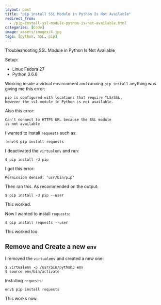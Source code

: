 ```yaml
---
layout: post
title: "pip install SSL Module in Python Is Not Available"
redirect_from:
  - /pip-install-ssl-module-python-is-not-available.html
categories: [Code]
image: assets/images/4.jpg
tags: [python, SSL, pip]
---
```


Troubleshooting SSL Module in Python Is Not Available


Setup:

* Linux Fedora 27
* Python 3.6.6

Working inside a virtual environment and running `pip install` anything was giving me this error:

    pip is configured with locations that require TLS/SSL,
    however the ssl module in Python is not available.

Also this error:

    Can't connect to HTTPS URL because the SSL module
    is not available

I wanted to install `requests` such as:

    (env)$ pip install requests

I deactivated the `virtualenv` and ran:

    $ pip install -U pip

I got this error:

    Permission denied: 'usr/bin/pip'

Then ran this. As recommended on the output:

    $ pip install -U pip --user

This worked.

Now I wanted to install `requests`:

    $ pip install requests --user

This worked too.

## Remove and Create a new `env`

I removed the `virtualenv` and created a new one:

    $ virtualenv -p /usr/bin/python3 env
    $ source env/bin/activate

Installing `requests`:

    env$ pip install requests

This works now.